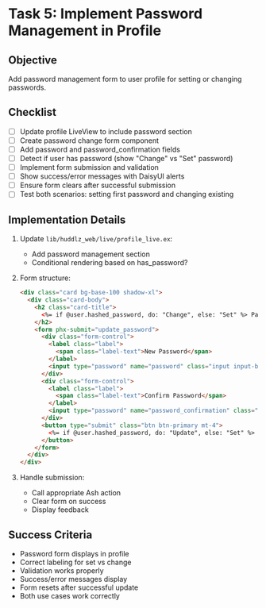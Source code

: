# Task 5: Implement Password Management in Profile

## Objective
Add password management form to user profile for setting or changing passwords.

## Checklist

- [ ] Update profile LiveView to include password section
- [ ] Create password change form component
- [ ] Add password and password_confirmation fields
- [ ] Detect if user has password (show "Change" vs "Set" password)
- [ ] Implement form submission and validation
- [ ] Show success/error messages with DaisyUI alerts
- [ ] Ensure form clears after successful submission
- [ ] Test both scenarios: setting first password and changing existing

## Implementation Details

1. Update `lib/huddlz_web/live/profile_live.ex`:
   - Add password management section
   - Conditional rendering based on has_password?

2. Form structure:
   ```html
   <div class="card bg-base-100 shadow-xl">
     <div class="card-body">
       <h2 class="card-title">
         <%= if @user.hashed_password, do: "Change", else: "Set" %> Password
       </h2>
       <form phx-submit="update_password">
         <div class="form-control">
           <label class="label">
             <span class="label-text">New Password</span>
           </label>
           <input type="password" name="password" class="input input-bordered" />
         </div>
         <div class="form-control">
           <label class="label">
             <span class="label-text">Confirm Password</span>
           </label>
           <input type="password" name="password_confirmation" class="input input-bordered" />
         </div>
         <button type="submit" class="btn btn-primary mt-4">
           <%= if @user.hashed_password, do: "Update", else: "Set" %> Password
         </button>
       </form>
     </div>
   </div>
   ```

3. Handle submission:
   - Call appropriate Ash action
   - Clear form on success
   - Display feedback

## Success Criteria

- Password form displays in profile
- Correct labeling for set vs change
- Validation works properly
- Success/error messages display
- Form resets after successful update
- Both use cases work correctly